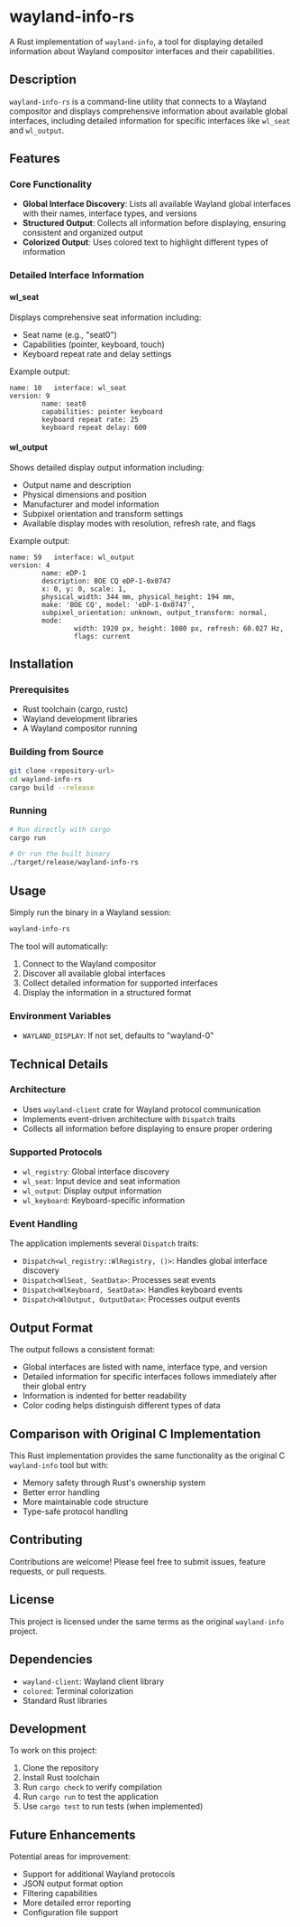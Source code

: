 # wayland-info-rs

A Rust implementation of `wayland-info`, a tool for displaying detailed information about Wayland compositor interfaces and their capabilities.

## Description

`wayland-info-rs` is a command-line utility that connects to a Wayland compositor and displays comprehensive information about available global interfaces, including detailed information for specific interfaces like `wl_seat` and `wl_output`.

## Features

### Core Functionality
- **Global Interface Discovery**: Lists all available Wayland global interfaces with their names, interface types, and versions
- **Structured Output**: Collects all information before displaying, ensuring consistent and organized output
- **Colorized Output**: Uses colored text to highlight different types of information

### Detailed Interface Information

#### wl_seat
Displays comprehensive seat information including:
- Seat name (e.g., "seat0")
- Capabilities (pointer, keyboard, touch)
- Keyboard repeat rate and delay settings

Example output:
```
name: 10   interface: wl_seat                                       version: 9
        name: seat0
        capabilities: pointer keyboard
        keyboard repeat rate: 25
        keyboard repeat delay: 600
```

#### wl_output
Shows detailed display output information including:
- Output name and description
- Physical dimensions and position
- Manufacturer and model information
- Subpixel orientation and transform settings
- Available display modes with resolution, refresh rate, and flags

Example output:
```
name: 59   interface: wl_output                                     version: 4
        name: eDP-1
        description: BOE CQ eDP-1-0x0747
        x: 0, y: 0, scale: 1,
        physical_width: 344 mm, physical_height: 194 mm,
        make: 'BOE CQ', model: 'eDP-1-0x0747',
        subpixel_orientation: unknown, output_transform: normal,
        mode:
                width: 1920 px, height: 1080 px, refresh: 60.027 Hz,
                flags: current
```

## Installation

### Prerequisites
- Rust toolchain (cargo, rustc)
- Wayland development libraries
- A Wayland compositor running

### Building from Source
```bash
git clone <repository-url>
cd wayland-info-rs
cargo build --release
```

### Running
```bash
# Run directly with cargo
cargo run

# Or run the built binary
./target/release/wayland-info-rs
```

## Usage

Simply run the binary in a Wayland session:

```bash
wayland-info-rs
```

The tool will automatically:
1. Connect to the Wayland compositor
2. Discover all available global interfaces
3. Collect detailed information for supported interfaces
4. Display the information in a structured format

### Environment Variables
- `WAYLAND_DISPLAY`: If not set, defaults to "wayland-0"

## Technical Details

### Architecture
- Uses `wayland-client` crate for Wayland protocol communication
- Implements event-driven architecture with `Dispatch` traits
- Collects all information before displaying to ensure proper ordering

### Supported Protocols
- `wl_registry`: Global interface discovery
- `wl_seat`: Input device and seat information
- `wl_output`: Display output information
- `wl_keyboard`: Keyboard-specific information

### Event Handling
The application implements several `Dispatch` traits:
- `Dispatch<wl_registry::WlRegistry, ()>`: Handles global interface discovery
- `Dispatch<WlSeat, SeatData>`: Processes seat events
- `Dispatch<WlKeyboard, SeatData>`: Handles keyboard events
- `Dispatch<WlOutput, OutputData>`: Processes output events

## Output Format

The output follows a consistent format:
- Global interfaces are listed with name, interface type, and version
- Detailed information for specific interfaces follows immediately after their global entry
- Information is indented for better readability
- Color coding helps distinguish different types of data

## Comparison with Original C Implementation

This Rust implementation provides the same functionality as the original C `wayland-info` tool but with:
- Memory safety through Rust's ownership system
- Better error handling
- More maintainable code structure
- Type-safe protocol handling

## Contributing

Contributions are welcome! Please feel free to submit issues, feature requests, or pull requests.

## License

This project is licensed under the same terms as the original `wayland-info` project.

## Dependencies

- `wayland-client`: Wayland client library
- `colored`: Terminal colorization
- Standard Rust libraries

## Development

To work on this project:

1. Clone the repository
2. Install Rust toolchain
3. Run `cargo check` to verify compilation
4. Run `cargo run` to test the application
5. Use `cargo test` to run tests (when implemented)

## Future Enhancements

Potential areas for improvement:
- Support for additional Wayland protocols
- JSON output format option
- Filtering capabilities
- More detailed error reporting
- Configuration file support